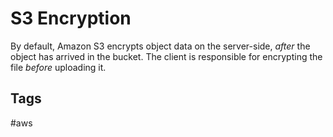 # S3 Encryption

By default, Amazon S3 encrypts object data on the server-side, *after* the object has arrived in the bucket. The client is responsible for encrypting the file *before* uploading it.   

## Tags
#aws
